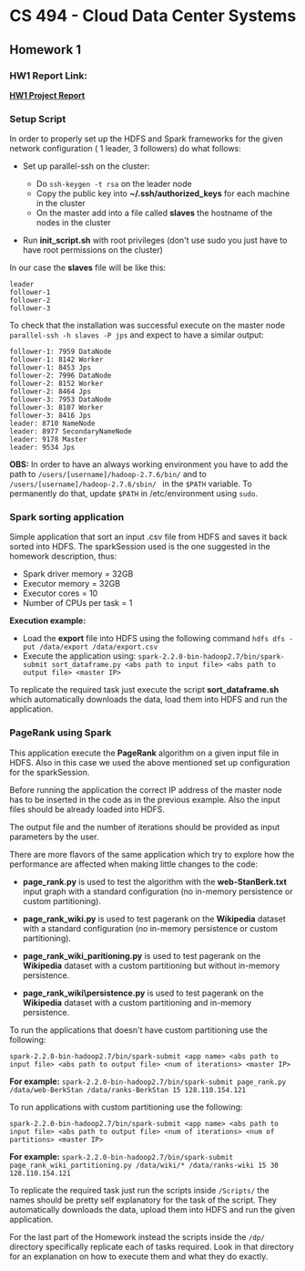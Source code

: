 # CS 494 - Cloud Data Center Systems

## Homework 1
### HW1 Report Link:
[__HW1 Project Report__](cs494_hw1_report.pdf)

### Setup Script

In order to properly set up the HDFS and Spark frameworks for the given network configuration ( 1 leader, 3 followers) do what follows:

- Set up parallel-ssh on the cluster:
	- Do `ssh-keygen -t rsa` on the leader node
	- Copy the public key into __~/.ssh/authorized_keys__ for each machine in the cluster
	- On the master add into a file called __slaves__ the hostname of the nodes in the cluster

- Run __init_script.sh__ with root privileges (don't use  sudo you just have to have root permissions on the cluster)

In our case the __slaves__ file will be like this:
```
leader
follower-1
follower-2
follower-3
```

To check that the installation was successful execute on the master node `parallel-ssh -h slaves -P jps` and expect to have a similar output: 

```
follower-1: 7959 DataNode
follower-1: 8142 Worker
follower-1: 8453 Jps
follower-2: 7996 DataNode
follower-2: 8152 Worker
follower-2: 8464 Jps
follower-3: 7953 DataNode
follower-3: 8107 Worker
follower-3: 8416 Jps
leader: 8710 NameNode
leader: 8977 SecondaryNameNode
leader: 9178 Master
leader: 9534 Jps
```

__OBS:__ In order to have an always working environment you have to add the path to `/users/[username]/hadoop-2.7.6/bin/` and to `/users/[username]/hadoop-2.7.6/sbin/ ` in the `$PATH` variable. To permanently do that, update `$PATH` in /etc/environment using `sudo`.


### Spark sorting application

Simple application that sort an input .csv file from HDFS and saves it back sorted into HDFS. The sparkSession used is the one suggested in the homework description, thus:

- Spark driver memory = 32GB
- Executor memory = 32GB
- Executor cores = 10
- Number of CPUs per task = 1 

__Execution example:__

- Load the __export__ file into HDFS using the following command `hdfs dfs -put /data/export /data/export.csv`
- Execute the application using: 
```spark-2.2.0-bin-hadoop2.7/bin/spark-submit sort_dataframe.py <abs path to input file> <abs path to output file> <master IP>```

To replicate the required task just execute the script __sort_dataframe.sh__ which automatically downloads the data, load them into HDFS and run the application.


### PageRank using Spark 

This application execute the __PageRank__ algorithm on a given input file in HDFS. Also in this case we used the above mentioned set up configuration for the sparkSession. 

Before running the application the correct IP address of the master node has to be inserted in the code as in the previous example. Also the input files should be already loaded into HDFS.

The output file and the number of iterations should be provided as input parameters by the user. 

There are more flavors of the same application which try to explore how the performance are affected when making little changes to the code:

- __page_rank.py__  is used to test the algorithm with the __web-StanBerk.txt__ input graph with a standard configuration (no in-memory persistence or custom partitioning).

- __page\_rank\_wiki.py__ is used to test pagerank on the __Wikipedia__ dataset with a standard configuration (no in-memory persistence or custom partitioning).

- __page\_rank\_wiki\_paritioning.py__ is used to test pagerank on the __Wikipedia__ dataset with a custom partitioning but without in-memory persistence.

- __page\_rank\_wiki\persistence.py__ is used to test pagerank on the __Wikipedia__ dataset with a custom partitioning and in-memory persistence.

To run the applications that doesn't have custom partitioning use the following:

```spark-2.2.0-bin-hadoop2.7/bin/spark-submit <app name> <abs path to input file> <abs path to output file> <num of iterations> <master IP>```

__For example:__
```spark-2.2.0-bin-hadoop2.7/bin/spark-submit page_rank.py /data/web-BerkStan /data/ranks-BerkStan 15 128.110.154.121```

To run applications with custom partitioning use the following:

```spark-2.2.0-bin-hadoop2.7/bin/spark-submit <app name> <abs path to input file> <abs path to output file> <num of iterations> <num of partitions> <master IP>```

__For example:__
```spark-2.2.0-bin-hadoop2.7/bin/spark-submit page_rank_wiki_partitioning.py /data/wiki/* /data/ranks-wiki 15 30 128.110.154.121```

To replicate the required task just run the scripts inside `/Scripts/` the names should be pretty self explanatory for the task of the script. They automatically downloads the data, upload them into HDFS and run the given application.

For the last part of the Homework instead the scripts inside the `/dp/` directory specifically replicate each of tasks required. Look in that directory for an explanation on how to execute them and what they do exactly. 
